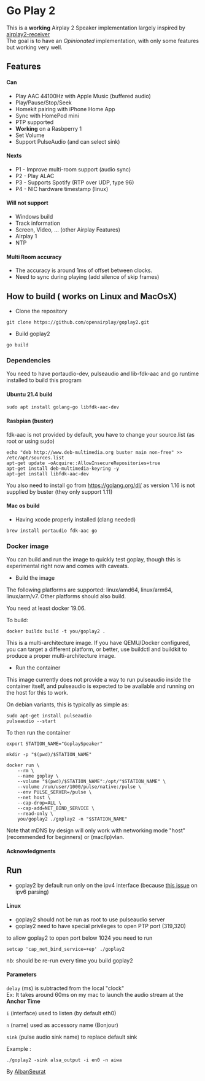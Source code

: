 # Go Play 2

This is a **working** Airplay 2 Speaker implementation largely inspired by [airplay2-receiver](https://github.com/openairplay/airplay2-receiver)
<br>
The goal is to have an *Opinionated* implementation, with only some features but working very well.

## Features

#### Can 

* Play AAC 44100Hz with Apple Music (buffered audio)
* Play/Pause/Stop/Seek
* Homekit pairing with iPhone Home App
* Sync with HomePod mini
* PTP supported 
* **Working** on a Rasbperry 1
* Set Volume 
* Support PulseAudio (and can select sink)

#### Nexts  

* P1 - Improve multi-room support (audio sync)
* P2 - Play ALAC
* P3 - Supports Spotify (RTP over UDP, type 96) 
* P4 - NIC hardware timestamp (linux)

#### Will not support

* Windows build
* Track information 
* Screen, Video, ... (other Airplay Features)
* Airplay 1
* NTP

#### Multi Room accuracy 

* The accuracy is around 1ms of offset between clocks.
* Need to sync during playing (add silence of skip frames) 

## How to build ( works on Linux and MacOsX)

* Clone the repository
````
git clone https://github.com/openairplay/goplay2.git
```` 
* Build goplay2 

```shell
go build  
```

### Dependencies 

You need to have portaudio-dev, pulseaudio and lib-fdk-aac and go runtime installed to build this program

#### Ubuntu 21.4 build

````shell
sudo apt install golang-go libfdk-aac-dev
````

#### Rasbpian (buster)
fdk-aac is not provided by default, you have to change your source.list (as root or using sudo)

````
echo "deb http://www.deb-multimedia.org buster main non-free" >> /etc/apt/sources.list
apt-get update -oAcquire::AllowInsecureRepositories=true
apt-get install deb-multimedia-keyring -y
apt-get install libfdk-aac-dev
````

You also need to install go from https://golang.org/dl/ as version 1.16 is not supplied by buster (they only support 1.11)

#### Mac os build 

* Having xcode properly installed (clang needed)

````shell
brew install portaudio fdk-aac go 
````

### Docker image

You can build and run the image to quickly test goplay, though this is experimental right now and comes with caveats.

* Build the image

The following platforms are supported: linux/amd64, linux/arm64, linux/arm/v7.
Other platforms should also build.

You need at least docker 19.06.

To build:
```shell
docker buildx build -t you/goplay2 .
```

This is a multi-architecture image.
If you have QEMU/Docker configured, you can target a different platform,
or better, use buildctl and buildkit to produce a proper multi-architecture image.

* Run the container

This image currently does not provide a way to run pulseaudio inside the container itself, and pulseaudio is expected 
to be available and running on the host for this to work.

On debian variants, this is typically as simple as:
```
sudo apt-get install pulseaudio
pulseaudio --start
```

To then run the container
```shell
export STATION_NAME="GoplaySpeaker"

mkdir -p "$(pwd)/$STATION_NAME"

docker run \
	--rm \
	--name goplay \
	--volume "$(pwd)/$STATION_NAME":/opt/"$STATION_NAME" \
	--volume /run/user/1000/pulse/native:/pulse \
	--env PULSE_SERVER=/pulse \
	--net host \
	--cap-drop=ALL \
	--cap-add=NET_BIND_SERVICE \
	--read-only \
	you/goplay2 ./goplay2 -n "$STATION_NAME"
```

Note that mDNS by design will only work with networking mode "host" (recommended for beginners) or (mac/ip)vlan.

#### Acknowledgments  

## Run

- goplay2 by default run only on the ipv4 interface (because [this issue](https://github.com/golang/go/issues/31024) on ipv6 parsing) 

#### Linux 

- goplay2 should not be run as root to use pulseaudio server
- goplay2 need to have special privileges to open PTP port (319,320)

to allow goplay2 to open port below 1024 you need to run 

````
setcap 'cap_net_bind_service=+ep' ./goplay2 
````

nb: should be re-run every time you build goplay2 

#### Parameters 

`delay` (ms) is subtracted from the local "clock" <br>
Ex: It takes around 60ms on my mac to launch the audio stream at the **Anchor Time** 

`i` (interface) used to listen (by default eth0)

`n` (name) used as accessory name (Bonjour) 

`sink` (pulse audio sink name) to replace default sink

Example : 
```shell
./goplay2 -sink alsa_output -i en0 -n aiwa
```


By [AlbanSeurat](https://github.com/AlbanSeurat)
